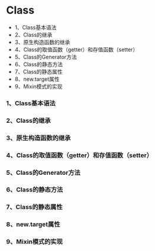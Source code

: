 # Class

- 1、Class基本语法
- 2、Class的继承
- 3、原生构造函数的继承
- 4、Class的取值函数（getter）和存值函数（setter）
- 5、Class的Generator方法
- 6、Class的静态方法
- 7、Class的静态属性
- 8、new.target属性
- 9、Mixin模式的实现

### 1、Class基本语法



### 2、Class的继承



### 3、原生构造函数的继承



### 4、Class的取值函数（getter）和存值函数（setter）



### 5、Class的Generator方法



### 6、Class的静态方法



### 7、Class的静态属性



### 8、new.target属性



### 9、Mixin模式的实现




























